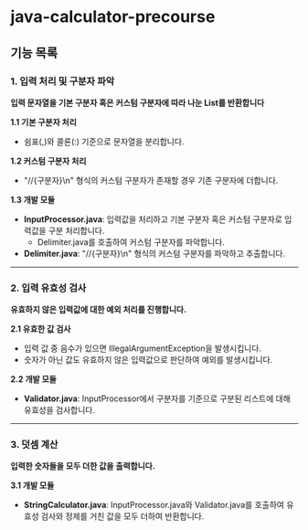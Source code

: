 # java-calculator-precourse

## 기능 목록


### __1. 입력 처리 및 구분자 파악__


__입력 문자열을 기본 구분자 혹은 커스텀 구분자에 따라 나눈 List를 반환합니다__

__1.1 기본 구분자 처리__
- 쉼표(,)와 콜론(:) 기준으로 문자열을 분리합니다.

__1.2 커스텀 구분자 처리__
- "//{구분자}\\n" 형식의 커스텀 구분자가 존재할 경우 기존 구분자에 더합니다.

__1.3 개발 모듈__

- **InputProcessor.java**: 입력값을 처리하고 기본 구분자 혹은 커스텀 구분자로 입력값을 구분 처리합니다.
  - Delimiter.java를 호출하여 커스텀 구분자를 파악합니다.
- **Delimiter.java**: "//{구분자}\\n" 형식의 커스텀 구분자를 파악하고 추출합니다.

---

### __2. 입력 유효성 검사__


__유효하지 않은 입력값에 대한 예외 처리를 진행합니다.__

__2.1 유효한 값 검사__
- 입력 값 중 음수가 있으면 IllegalArgumentException을 발생시킵니다.
- 숫자가 아닌 값도 유효하지 않은 입력값으로 판단하여 예외를 발생시킵니다.

__2.2 개발 모듈__

- **Validator.java**: InputProcessor에서 구분자를 기준으로 구분된 리스트에 대해 유효성을 검사합니다.

---

### __3. 덧셈 계산__

__입력한 숫자들을 모두 더한 값을 출력합니다.__

__3.1 개발 모듈__
- **StringCalculator.java**: InputProcessor.java와 Validator.java를 호출하여 유효성 검사와 정제를 거친 값을 모두 더하여 반환합니다.
